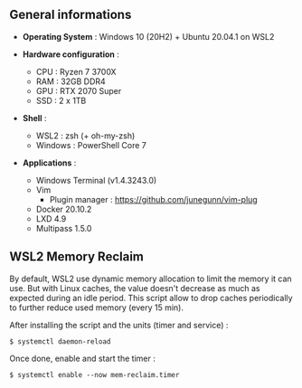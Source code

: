 ## General informations

* **Operating System** : Windows 10 (20H2) + Ubuntu 20.04.1 on WSL2

* **Hardware configuration** :
  - CPU : Ryzen 7 3700X
  - RAM : 32GB DDR4
  - GPU : RTX 2070 Super
  - SSD : 2 x 1TB

* **Shell** : 
  - WSL2 : zsh (+ oh-my-zsh)
  - Windows : PowerShell Core 7

* **Applications** :
  - Windows Terminal (v1.4.3243.0)
  - Vim
    * Plugin manager : https://github.com/junegunn/vim-plug
  - Docker 20.10.2
  - LXD 4.9
  - Multipass 1.5.0

## WSL2 Memory Reclaim

By default, WSL2 use dynamic memory allocation to limit the memory it can use. But with Linux caches, the value doesn't decrease as much as expected during an idle period. This script allow to drop caches periodically to further reduce used memory (every 15 min).

After installing the script and the units (timer and service) :

```
$ systemctl daemon-reload
```

Once done, enable and start the timer :

```
$ systemctl enable --now mem-reclaim.timer
```
